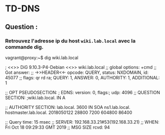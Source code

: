 

# TD-DNS

## Question :

### Retrouvez l'adresse ip du host `wiki.lab.local` avec la commande dig.

vagrant@proxy:~$ dig wiki.lab.local

; <<>> DiG 9.10.3-P4-Debian <<>> wiki.lab.local
;; global options: +cmd
;; Got answer:
;; ->>HEADER<<- opcode: QUERY, status: NXDOMAIN, id: 45077
;; flags: qr rd ra; QUERY: 1, ANSWER: 0, AUTHORITY: 1, ADDITIONAL: 1

;; OPT PSEUDOSECTION:
; EDNS: version: 0, flags:; udp: 4096
;; QUESTION SECTION:
;wiki.lab.local.                        IN      A

;; AUTHORITY SECTION:
lab.local.              3600    IN      SOA     ns1.lab.local. hostmaster.lab.local. 2018050122 28800 7200 604800 86400

;; Query time: 15 msec
;; SERVER: 192.168.33.21#53(192.168.33.21)
;; WHEN: Fri Oct 18 09:29:33 GMT 2019
;; MSG SIZE  rcvd: 94
<!--stackedit_data:
eyJoaXN0b3J5IjpbLTE1ODE4OTQ5NzhdfQ==
-->